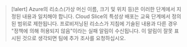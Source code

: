 >[!alert] Azure의 리소스(가상 머신 이름, 크기 및 위치 등)은 이러한 단계에서 지정된 내용과 일치해야 합니다. Cloud Slice의 특성상 배포는 교육 단계에서 정의된 범위로 제한됩니다. 프로비저닝된 리소스가 지침에 기술된 내용과 다른 경우 "정책에 의해 허용되지 않음"이라는 실패 알림이 수신됩니다. 이 알림이 잘못 표시된 것으로 생각되면 팀에 추가 조사를 요청하십시오.

